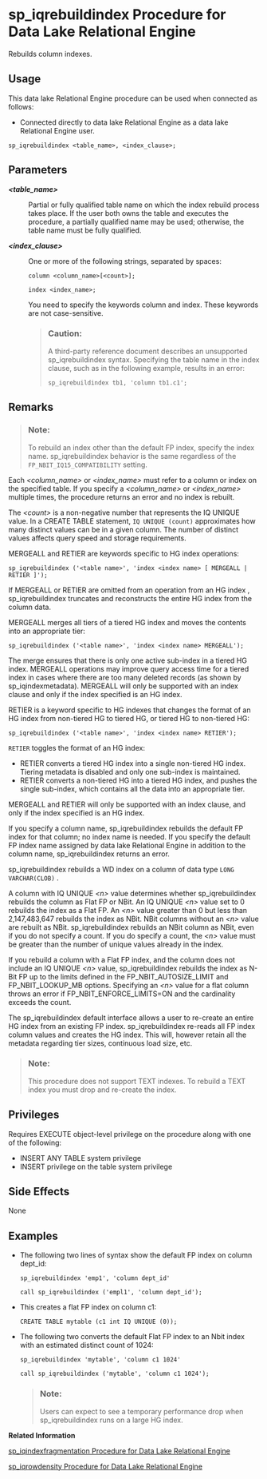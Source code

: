 <!-- loioa5b342e484f21015b652c2f5c7685bca -->

# sp\_iqrebuildindex Procedure for Data Lake Relational Engine

Rebuilds column indexes.



<a name="loioa5b342e484f21015b652c2f5c7685bca__section_umy_gqn_14b"/>

## Usage

This data lake Relational Engine procedure can be used when connected as follows:

-   Connected directly to data lake Relational Engine as a data lake Relational Engine user.



```
sp_iqrebuildindex <table_name>, <index_clause>;
```



<a name="loioa5b342e484f21015b652c2f5c7685bca__iq_refbb_1720"/>

## Parameters


<dl>
<dt><b>

*<table\_name\>*

</b></dt>
<dd>

Partial or fully qualified table name on which the index rebuild process takes place. If the user both owns the table and executes the procedure, a partially qualified name may be used; otherwise, the table name must be fully qualified.



</dd><dt><b>

*<index\_clause\>*

</b></dt>
<dd>

One or more of the following strings, separated by spaces:

```
column <column_name>[<count>];
```

```
index <index_name>;
```

You need to specify the keywords column and index. These keywords are not case-sensitive.

> ### Caution:  
> A third-party reference document describes an unsupported sp\_iqrebuildindex syntax. Specifying the table name in the index clause, such as in the following example, results in an error:
> 
> ```
> sp_iqrebuildindex tb1, 'column tb1.c1';
> ```



</dd>
</dl>



<a name="loioa5b342e484f21015b652c2f5c7685bca__iq_refbb_1722"/>

## Remarks

> ### Note:  
> To rebuild an index other than the default FP index, specify the index name. sp\_iqrebuildindex behavior is the same regardless of the `FP_NBIT_IQ15_COMPATIBILITY` setting.

Each *<column\_name\>* or *<index\_name\>* must refer to a column or index on the specified table. If you specify a *<column\_name\>* or *<index\_name\>* multiple times, the procedure returns an error and no index is rebuilt.

The *<count\>* is a non-negative number that represents the IQ UNIQUE value. In a CREATE TABLE statement, `IQ UNIQUE (count)` approximates how many distinct values can be in a given column. The number of distinct values affects query speed and storage requirements.

MERGEALL and RETIER are keywords specific to HG index operations:

```
sp_iqrebuildindex ('<table name>', 'index <index name> [ MERGEALL | RETIER ]');
```

If MERGEALL or RETIER are omitted from an operation from an HG index , sp\_iqrebuildindex truncates and reconstructs the entire HG index from the column data.

MERGEALL merges all tiers of a tiered HG index and moves the contents into an appropriate tier:

```
sp_iqrebuildindex ('<table name>', 'index <index name> MERGEALL');
```

The merge ensures that there is only one active sub-index in a tiered HG index. MERGEALL operations may improve query access time for a tiered index in cases where there are too many deleted records \(as shown by sp\_iqindexmetadata\). MERGEALL will only be supported with an index clause and only if the index specified is an HG index.

RETIER is a keyword specific to HG indexes that changes the format of an HG index from non-tiered HG to tiered HG, or tiered HG to non-tiered HG:

```
sp_iqrebuildindex ('<table name>', 'index <index name> RETIER');
```

`RETIER` toggles the format of an HG index:

-   RETIER converts a tiered HG index into a single non-tiered HG index. Tiering metadata is disabled and only one sub-index is maintained.
-   RETIER converts a non-tiered HG into a tiered HG index, and pushes the single sub-index, which contains all the data into an appropriate tier.

MERGEALL and RETIER will only be supported with an index clause, and only if the index specified is an HG index.

If you specify a column name, sp\_iqrebuildindex rebuilds the default FP index for that column; no index name is needed. If you specify the default FP index name assigned by data lake Relational Engine in addition to the column name, sp\_iqrebuildindex returns an error.

sp\_iqrebuildindex rebuilds a WD index on a column of data type `LONG VARCHAR(CLOB)` .

A column with IQ UNIQUE *<n\>* value determines whether sp\_iqrebuildindex rebuilds the column as Flat FP or NBit. An IQ UNIQUE *<n\>* value set to 0 rebuilds the index as a Flat FP. An *<n\>* value greater than 0 but less than 2,147,483,647 rebuilds the index as NBit. NBit columns without an *<n\>* value are rebuilt as NBit. sp\_iqrebuildindex rebuilds an NBit column as NBit, even if you do not specify a count. If you do specify a count, the *<n\>* value must be greater than the number of unique values already in the index.

If you rebuild a column with a Flat FP index, and the column does not include an IQ UNIQUE *<n\>* value, sp\_iqrebuildindex rebuilds the index as N-Bit FP up to the limits defined in the FP\_NBIT\_AUTOSIZE\_LIMIT and FP\_NBIT\_LOOKUP\_MB options. Specifying an *<n\>* value for a flat column throws an error if FP\_NBIT\_ENFORCE\_LIMITS=ON and the cardinality exceeds the count.

The sp\_iqrebuildindex default interface allows a user to re-create an entire HG index from an existing FP index. sp\_iqrebuildindex re-reads all FP index column values and creates the HG index. This will, however retain all the metadata regarding tier sizes, continuous load size, etc.

> ### Note:  
> This procedure does not support TEXT indexes. To rebuild a TEXT index you must drop and re-create the index.



<a name="loioa5b342e484f21015b652c2f5c7685bca__section_fjr_fy1_tbb"/>

## Privileges

Requires EXECUTE object-level privilege on the procedure along with one of the following:

-   INSERT ANY TABLE system privilege
-   INSERT privilege on the table system privilege



## Side Effects

None



<a name="loioa5b342e484f21015b652c2f5c7685bca__iq_refbb_1723"/>

## Examples

-   The following two lines of syntax show the default FP index on column dept\_id:

    ```
    sp_iqrebuildindex 'emp1', 'column dept_id'
    
    call sp_iqrebuildindex ('empl1', 'column dept_id');
    ```

-   This creates a flat FP index on column c1:

    ```
    CREATE TABLE mytable (c1 int IQ UNIQUE (0));
    ```

-   The following two converts the default Flat FP index to an Nbit index with an estimated distinct count of 1024:

    ```
    sp_iqrebuildindex 'mytable', 'column c1 1024'
    
    call sp_iqrebuildindex ('mytable', 'column c1 1024');
    ```

    > ### Note:  
    > Users can expect to see a temporary performance drop when sp\_iqrebuildindex runs on a large HG index.


**Related Information**  


[sp\_iqindexfragmentation Procedure for Data Lake Relational Engine](sp-iqindexfragmentation-procedure-for-data-lake-relational-engine-a5ac10a.md "Reports information about the percentage of page space taken up within the B-trees, garrays, and bitmap structures in data lake Relational Engine indexes.")

[sp\_iqrowdensity Procedure for Data Lake Relational Engine](sp-iqrowdensity-procedure-for-data-lake-relational-engine-a5b5cb9.md "Reports information about the internal row fragmentation for a table at the FP index level.")


